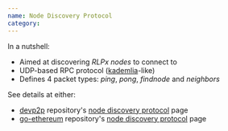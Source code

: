 ```yaml
---
name: Node Discovery Protocol
category: 
---
```


In a nutshell:
* Aimed at discovering _RLPx nodes_ to connect to
* UDP-based RPC protocol ([kademlia](https://en.wikipedia.org/wiki/Kademlia)-like)
* Defines 4 packet types: _ping_, _pong_, _findnode_ and _neighbors_

See details at either:
* [devp2p](https://github.com/ethereum/devp2p) repository's [node discovery protocol](https://github.com/ethereum/devp2p/blob/master/rlpx.md) page
* [go-ethereum](https://github.com/ethereum/go-ethereum) repository's [node discovery protocol](https://github.com/ethereum/go-ethereum/wiki/RLPx-----Node-Discovery-Protocol) page